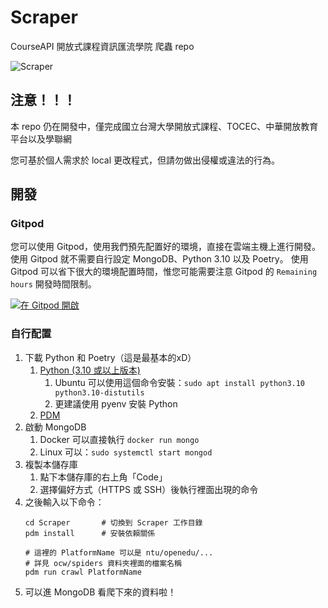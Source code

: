 # Scraper
CourseAPI 開放式課程資訊匯流學院 爬蟲 repo

![Scraper](https://i.imgur.com/frOE8GC.png)

## 注意！！！

本 repo 仍在開發中，僅完成國立台灣大學開放式課程、TOCEC、中華開放教育平台以及學聯網

您可基於個人需求於 local 更改程式，但請勿做出侵權或違法的行為。

## 開發

### Gitpod

您可以使用 Gitpod，使用我們預先配置好的環境，直接在雲端主機上進行開發。使用 Gitpod 就不需要自行設定 MongoDB、Python 3.10 以及 Poetry。
使用 Gitpod 可以省下很大的環境配置時間，惟您可能需要注意 Gitpod 的 `Remaining hours` 開發時間限制。

[![在 Gitpod 開啟](https://gitpod.io/button/open-in-gitpod.svg)](https://gitpod.io/#https://github.com/Open-Edu-Tw/Scraper)

### 自行配置

1. 下載 Python 和 Poetry（這是最基本的xD）
   1. [Python (3.10 或以上版本)](https://www.python.org/downloads/)
      1. Ubuntu 可以使用這個命令安裝：`sudo apt install python3.10 python3.10-distutils`  
      2. 更建議使用 pyenv 安裝 Python
   2. [PDM](https://pdm.fming.dev)
2. 啟動 MongoDB
   1. Docker 可以直接執行 `docker run mongo` 
   2. Linux 可以：`sudo systemctl start mongod`
3. 複製本儲存庫
   1. 點下本儲存庫的右上角「Code」
   2. 選擇偏好方式（HTTPS 或 SSH）後執行裡面出現的命令
4. 之後輸入以下命令：
   ```shell
   cd Scraper       # 切換到 Scraper 工作目錄
   pdm install      # 安裝依賴關係
   
   # 這裡的 PlatformName 可以是 ntu/openedu/...
   # 詳見 ocw/spiders 資料夾裡面的檔案名稱
   pdm run crawl PlatformName
   ```
5. 可以進 MongoDB 看爬下來的資料啦！
